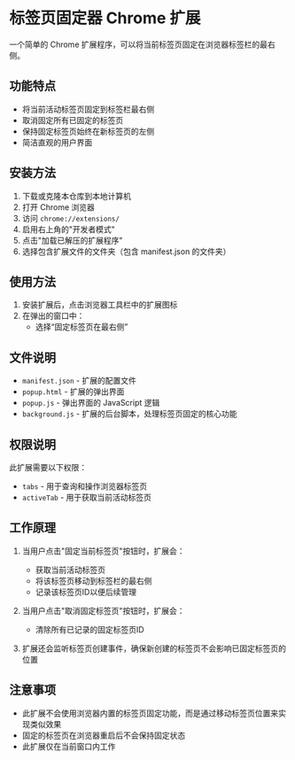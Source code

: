 # 标签页固定器 Chrome 扩展

一个简单的 Chrome 扩展程序，可以将当前标签页固定在浏览器标签栏的最右侧。

## 功能特点

- 将当前活动标签页固定到标签栏最右侧
- 取消固定所有已固定的标签页
- 保持固定标签页始终在新标签页的左侧
- 简洁直观的用户界面

## 安装方法

1. 下载或克隆本仓库到本地计算机
2. 打开 Chrome 浏览器
3. 访问 `chrome://extensions/`
4. 启用右上角的"开发者模式"
5. 点击"加载已解压的扩展程序"
6. 选择包含扩展文件的文件夹（包含 manifest.json 的文件夹）

## 使用方法

1. 安装扩展后，点击浏览器工具栏中的扩展图标
2. 在弹出的窗口中：
   - 选择“固定标签页在最右侧”

## 文件说明

- `manifest.json` - 扩展的配置文件
- `popup.html` - 扩展的弹出界面
- `popup.js` - 弹出界面的 JavaScript 逻辑
- `background.js` - 扩展的后台脚本，处理标签页固定的核心功能

## 权限说明

此扩展需要以下权限：

- `tabs` - 用于查询和操作浏览器标签页
- `activeTab` - 用于获取当前活动标签页

## 工作原理

1. 当用户点击"固定当前标签页"按钮时，扩展会：
   - 获取当前活动标签页
   - 将该标签页移动到标签栏的最右侧
   - 记录该标签页ID以便后续管理

2. 当用户点击"取消固定标签页"按钮时，扩展会：
   - 清除所有已记录的固定标签页ID

3. 扩展还会监听标签页创建事件，确保新创建的标签页不会影响已固定标签页的位置

## 注意事项

- 此扩展不会使用浏览器内置的标签页固定功能，而是通过移动标签页位置来实现类似效果
- 固定的标签页在浏览器重启后不会保持固定状态
- 此扩展仅在当前窗口内工作
